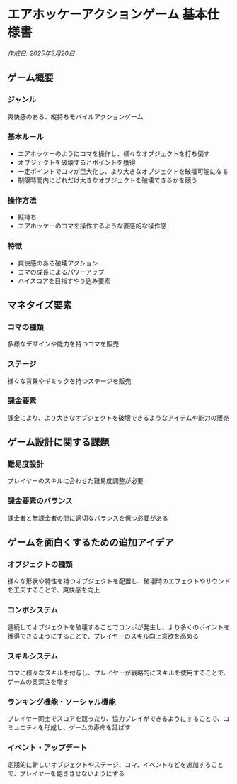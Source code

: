 # エアホッケーアクションゲーム 基本仕様書

*作成日: 2025年3月20日*

## ゲーム概要

### ジャンル
爽快感のある、縦持ちモバイルアクションゲーム

### 基本ルール
- エアホッケーのようにコマを操作し、様々なオブジェクトを打ち倒す
- オブジェクトを破壊するとポイントを獲得
- 一定ポイントでコマが巨大化し、より大きなオブジェクトを破壊可能になる
- 制限時間内にどれだけ大きなオブジェクトを破壊できるかを競う

### 操作方法
- 縦持ち
- エアホッケーのコマを操作するような直感的な操作感

### 特徴
- 爽快感のある破壊アクション
- コマの成長によるパワーアップ
- ハイスコアを目指すやり込み要素

## マネタイズ要素

### コマの種類
多様なデザインや能力を持つコマを販売

### ステージ
様々な背景やギミックを持つステージを販売

### 課金要素
課金により、より大きなオブジェクトを破壊できるようなアイテムや能力の販売

## ゲーム設計に関する課題

### 難易度設計
プレイヤーのスキルに合わせた難易度調整が必要

### 課金要素のバランス
課金者と無課金者の間に適切なバランスを保つ必要がある

## ゲームを面白くするための追加アイデア

### オブジェクトの種類
様々な形状や特性を持つオブジェクトを配置し、破壊時のエフェクトやサウンドを工夫することで、爽快感を向上

### コンボシステム
連続してオブジェクトを破壊することでコンボが発生し、より多くのポイントを獲得できるようにすることで、プレイヤーのスキル向上意欲を高める

### スキルシステム
コマに様々なスキルを付与し、プレイヤーが戦略的にスキルを使用することで、ゲームの奥深さを増す

### ランキング機能・ソーシャル機能
プレイヤー同士でスコアを競ったり、協力プレイができるようにすることで、コミュニティを形成し、ゲームの寿命を延ばす

### イベント・アップデート
定期的に新しいオブジェクトやステージ、コマ、イベントなどを追加することで、プレイヤーを飽きさせないようにする